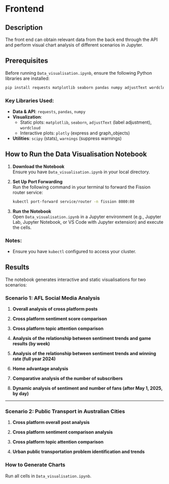# Frontend


## Description

The front end can obtain relevant data from the back end through the API and perform visual chart analysis of different scenarios in Jupyter.


## Prerequisites

Before running `Data_visualisation.ipynb`, ensure the following Python libraries are installed:

```bash
pip install requests matplotlib seaborn pandas numpy adjustText wordcloud plotly scipy
```

### Key Libraries Used:
- **Data & API**: `requests`, `pandas`, `numpy`
- **Visualization**: 
  - Static plots: `matplotlib`, `seaborn`, `adjustText` (label adjustment), `wordcloud`
  - Interactive plots: `plotly` (express and graph_objects)
- **Utilities**: `scipy` (stats), `warnings` (suppress warnings)


## How to Run the Data Visualisation Notebook

1. **Download the Notebook**  
   Ensure you have `Data_visualisation.ipynb` in your local directory.

2. **Set Up Port Forwarding**  
   Run the following command in your terminal to forward the Fission router service:  
   ```bash
   kubectl port-forward service/router -n fission 8080:80
   ```

3. **Run the Notebook**  
   Open `Data_visualisation.ipynb` in a Jupyter environment (e.g., Jupyter Lab, Jupyter Notebook, or VS Code with Jupyter extension) and execute the cells.

### Notes:
- Ensure you have `kubectl` configured to access your cluster.


## Results

The notebook generates interactive and static visualisations for two scenarios:

### Scenario 1: AFL Social Media Analysis
1. **Overall analysis of cross platform posts**  

2. **Cross platform sentiment score comparison**  
   
3. **Cross platform topic attention comparison**  
   
4. **Analysis of the relationship between sentiment trends and game results (by week)**

5. **Analysis of the relationship between sentiment trends and winning rate (full year 2024)**

6. **Home advantage analysis**

7. **Comparative analysis of the number of subscribers**

8. **Dynamic analysis of sentiment and number of fans (after May 1, 2025, by day)**

---

### Scenario 2: Public Transport in Australian Cities
1. **Cross platform overall post analysis**  

2. **Cross platform sentiment comparison analysis**  

3. **Cross platform topic attention comparison**  

4. **Urban public transportation problem identification and trends**

### How to Generate Charts
Run all cells in `Data_visualisation.ipynb`.
